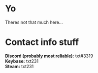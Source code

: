 # Yo

Theres not that much here...<br>


# Contact info stuff

**Discord (probably most reliable):** txt#3319<br>
**Keybase:** txt231<br>
**Steam:** txt231<br>



<!--
**txt231/txt231** is a ✨ _special_ ✨ repository because its `README.md` (this file) appears on your GitHub profile.

Here are some ideas to get you started:

- 🔭 I’m currently working on ...
- 🌱 I’m currently learning ...
- 👯 I’m looking to collaborate on ...
- 🤔 I’m looking for help with ...
- 💬 Ask me about ...
- 📫 How to reach me: ...
- 😄 Pronouns: ...
- ⚡ Fun fact: ...
-->
